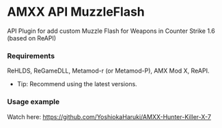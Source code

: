 # AMXX API MuzzleFlash
API Plugin for add custom Muzzle Flash for Weapons in Counter Strike 1.6 (based on ReAPI)

### Requirements
ReHLDS, ReGameDLL, Metamod-r (or Metamod-P), AMX Mod X, ReAPI.
* Tip: Recommend using the latest versions.

### Usage example
Watch here: https://github.com/YoshiokaHaruki/AMXX-Hunter-Killer-X-7
